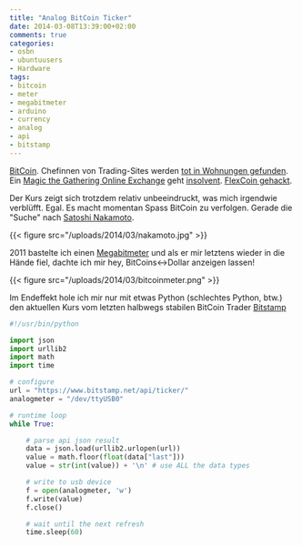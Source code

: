 ```yaml
---
title: "Analog BitCoin Ticker"
date: 2014-03-08T13:39:00+02:00
comments: true
categories:
- osbn
- ubuntuusers
- Hardware
tags:
- bitcoin
- meter
- megabitmeter
- arduino
- currency
- analog
- api
- bitstamp
---
```


[BitCoin](https://bitcoin.org). Chefinnen von Trading-Sites werden
[tot in Wohnungen gefunden](http://www.focus.de/finanzen/news/polizei-kein-natuerlicher-tod-chefin-von-bitcoin-boerse-in-wohnung-tot-aufgefunden_id_3667398.html).
Ein [Magic the Gathering Online Exchange](http://mtgox.com) geht [insolvent](http://www.zeit.de/digital/2014-02/bitcoin-mtgox-insolvenz).
[FlexCoin gehackt](http://www.spiegel.de/netzwelt/web/flexcoin-bitcoin-handelsplattform-ausgeraubt-a-957103.html).

Der Kurs zeigt sich trotzdem relativ unbeeindruckt, was mich irgendwie
verblüfft. Egal. Es macht momentan Spass BitCoin zu verfolgen. Gerade die "Suche" nach
[Satoshi Nakamoto](http://www.manager-magazin.de/finanzen/boerse/phantomsuche-um-bitcoin-erfinder-satoshi-nakamoto-a-957484.html).

{{< figure src="/uploads/2014/03/nakamoto.jpg" >}}

2011 bastelte ich einen [Megabitmeter](/blog/2011/08/27/arduino-ich-baute-ein-megabitmeter/) und als er mir letztens wieder
in die Hände fiel, dachte ich mir hey, BitCoins&lt;-&gt;Dollar anzeigen lassen!

{{< figure src="/uploads/2014/03/bitcoinmeter.png" >}}

Im Endeffekt hole ich mir nur mit etwas Python (schlechtes Python, btw.) den
aktuellen Kurs vom letzten halbwegs stabilen BitCoin Trader
[Bitstamp](https://bitstamp.net)

``` python
#!/usr/bin/python

import json
import urllib2
import math
import time

# configure
url = "https://www.bitstamp.net/api/ticker/"
analogmeter = "/dev/ttyUSB0"

# runtime loop
while True:

    # parse api json result
    data = json.load(urllib2.urlopen(url))
    value = math.floor(float(data["last"]))
    value = str(int(value)) + '\n' # use ALL the data types

    # write to usb device
    f = open(analogmeter, 'w')
    f.write(value)
    f.close()

    # wait until the next refresh
    time.sleep(60)
```
